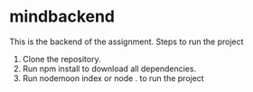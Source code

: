 # mindbackend
This is the backend of the assignment.
Steps to run the project
1. Clone the repository.
2. Run npm install to download all dependencies.
3. Run nodemoon index or node . to run the project
